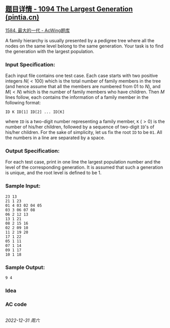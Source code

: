 ## [题目详情 - 1094 The Largest Generation (pintia.cn)](https://pintia.cn/problem-sets/994805342720868352/exam/problems/994805372601090048)

[1584. 最大的一代 - AcWing题库](https://www.acwing.com/problem/content/1586/)

A family hierarchy is usually presented by a pedigree tree where all the nodes on the same level belong to the same generation. Your task is to find the generation with the largest population.

### Input Specification:

Each input file contains one test case. Each case starts with two positive integers $N (<100)$ which is the total number of family members in the tree (and hence assume that all the members are numbered from 01 to $N$), and $M (<N)$ which is the number of family members who have children. Then $M$ lines follow, each contains the information of a family member in the following format:

```
ID K ID[1] ID[2] ... ID[K]
```

where `ID` is a two-digit number representing a family member, `K` $(>0)$ is the number of his/her children, followed by a sequence of two-digit `ID`'s of his/her children. For the sake of simplicity, let us fix the root `ID` to be `01`. All the numbers in a line are separated by a space.

### Output Specification:

For each test case, print in one line the largest population number and the level of the corresponding generation. It is assumed that such a generation is unique, and the root level is defined to be 1.

### Sample Input:

```in
23 13
21 1 23
01 4 03 02 04 05
03 3 06 07 08
06 2 12 13
13 1 21
08 2 15 16
02 2 09 10
11 2 19 20
17 1 22
05 1 11
07 1 14
09 1 17
10 1 18
```

### Sample Output:

```out
9 4
```

### Idea



### AC code

```cpp
```


*2022-12-31 周六*